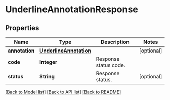 ﻿
# UnderlineAnnotationResponse


## Properties
Name | Type | Description | Notes
------------ | ------------- | ------------- | -------------
**annotation** | [**UnderlineAnnotation**](UnderlineAnnotation.md) |  | [optional]
**code** | **Integer** | Response status code. | 
**status** | **String** | Response status. | [optional]


[[Back to Model list]](../README.md#documentation-for-models) [[Back to API list]](../README.md#documentation-for-api-endpoints) [[Back to README]](../README.md)


